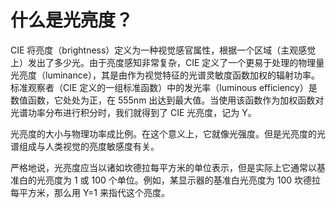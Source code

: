 # 什么是光亮度？

CIE 将亮度（brightness）定义为一种视觉感官属性，根据一个区域（主观感觉上）发出了多少光。由于亮度感知非常复杂，CIE 定义了一个更易于处理的物理量光亮度（luminance），其是由作为视觉特征的光谱灵敏度函数加权的辐射功率。标准观察者（CIE 定义的一组标准函数）中的发光率（luminous efficiency）是数值函数，它处处为正，在 555nm 出达到最大值。当使用该函数作为加权函数对光谱功率分布进行积分时，我们就得到了 CIE 光亮度，记为 Y。

光亮度的大小与物理功率成比例。在这个意义上，它就像光强度。但是光亮度的光谱组成与人类视觉的亮度敏感度有关。

严格地说，光亮度应当以诸如坎德拉每平方米的单位表示，但是实际上它通常以基准白的光亮度为 1 或 100 个单位。例如，某显示器的基准白光亮度为 100 坎德拉每平方米，那么用 Y=1 来指代这个亮度。
